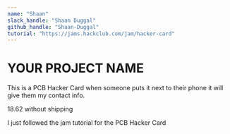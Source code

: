```yaml
---
name: "Shaan"
slack_handle: "Shaan Duggal"
github_handle: "Shaan-Duggal"
tutorial: "https://jams.hackclub.com/jam/hacker-card"
---
```


# YOUR PROJECT NAME

<!-- Describe your board in 2-3 sentences. What are you making? What will it do? -->
This is a PCB Hacker Card when someone puts it next to their phone it will give them my contact info.

<!-- How much is it going to cost? -->
18.62 without shipping

<!-- Tell us a little bit about your design process. What were some challenges? What helped? ***Totally optional*** -->
I just followed the jam tutorial for the PCB Hacker Card
